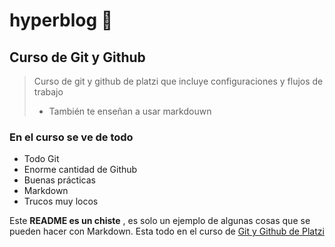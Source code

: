 # hyperblog 🙌

## Curso de Git y Github

> Curso de git y github de platzi que incluye configuraciones y flujos de trabajo
> - También te enseñan a usar markdouwn

### En el curso se ve de todo
* Todo Git
* Enorme cantidad de Github
* Buenas prácticas
* Markdown
* Trucos muy locos

Este  **README es un chiste** , es solo un ejemplo de algunas cosas que se pueden hacer con Markdown. Esta todo en el curso de [Git y Github de Platzi](http://platzi.com/cursos/git-github)

